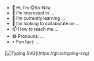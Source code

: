 - 👋 Hi, I’m @So-Nita
- 👀 I’m interested in ...
- 🌱 I’m currently learning ...
- 💞️ I’m looking to collaborate on ...
- 📫 How to reach me ...
- 😄 Pronouns: ...
- ⚡ Fun fact: ...

[![Typing SVG](https://readme-typing-svg.demolab.com?font=Fira+Code&pause=1000&random=false&width=435&lines=Hi+!)](https://git.io/typing-svg)
